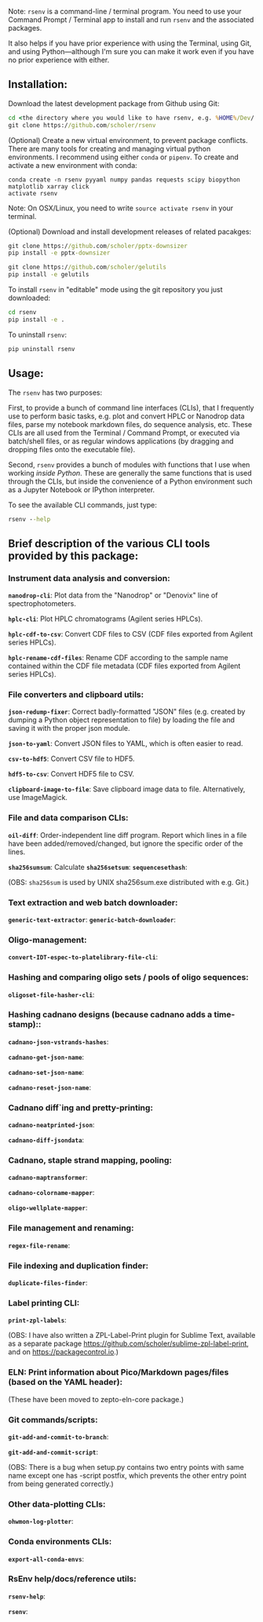 

Note: `rsenv` is a command-line / terminal program. 
You need to use your Command Prompt / Terminal app to install and run `rsenv` 
and the associated packages.

It also helps if you have prior experience with using the Terminal, using Git, and using Python—although
I'm sure you can make it work even if you have no prior experience with either.



Installation:
-------------

Download the latest development package from Github using Git:

```cmd
cd <the directory where you would like to have rsenv, e.g. %HOME%/Dev/
git clone https://github.com/scholer/rsenv
```


(Optional) Create a new virtual environment, to prevent package conflicts.
There are many tools for creating and managing virtual python environments.
I recommend using either `conda` or `pipenv`.
To create and activate a new environment with conda:

```
conda create -n rsenv pyyaml numpy pandas requests scipy biopython matplotlib xarray click 
activate rsenv
```

Note: On OSX/Linux, you need to write `source activate rsenv` in your terminal.


(Optional) Download and install development releases of related pacakges:

```cmd
git clone https://github.com/scholer/pptx-downsizer
pip install -e pptx-downsizer

git clone https://github.com/scholer/gelutils
pip install -e gelutils

```

To install `rsenv` in "editable" mode using the git repository you just downloaded:

```cmd
cd rsenv
pip install -e .
```

To uninstall `rsenv`:

```cmd
pip uninstall rsenv
```



Usage:
------

The `rsenv` has two purposes:

First, to provide a bunch of command line interfaces (CLIs), that I frequently use to perform basic tasks,
e.g. plot and convert HPLC or Nanodrop data files, parse my notebook markdown files, do sequence analysis, etc.
These CLIs are all used from the Terminal / Command Prompt, or executed via batch/shell files,
or as regular windows applications (by dragging and dropping files onto the executable file).


Second, `rsenv` provides a bunch of modules with functions that I use when working *inside Python*.
These are generally the same functions that is used through the CLIs, but inside the convenience
of a Python environment such as a Jupyter Notebook or IPython interpreter.

To see the available CLI commands, just type:

```cmd
rsenv --help
```


Brief description of the various CLI tools provided by this package:
--------------------------------------------------------------------



### Instrument data analysis and conversion:

**`nanodrop-cli`**: Plot data from the "Nanodrop" or "Denovix" line of spectrophotometers.

**`hplc-cli`**: Plot HPLC chromatograms (Agilent series HPLCs).

**`hplc-cdf-to-csv`**: Convert CDF files to CSV (CDF files exported from Agilent series HPLCs).

**`hplc-rename-cdf-files`**: Rename CDF according to the sample name contained within the CDF file metadata (CDF files exported from Agilent series HPLCs).


### File converters and clipboard utils:

**`json-redump-fixer`**: Correct badly-formatted "JSON" files (e.g. created by dumping a Python object representation to file) by loading the file and saving it with the proper json module.

**`json-to-yaml`**: Convert JSON files to YAML, which is often easier to read.

**`csv-to-hdf5`**: Convert CSV file to HDF5.

**`hdf5-to-csv`**: Convert HDF5 file to CSV.

**`clipboard-image-to-file`**: Save clipboard image data to file. Alternatively, use ImageMagick.


### File and data comparison CLIs:

**`oil-diff`**: Order-independent line diff program. Report which lines in a file have been added/removed/changed, but ignore the specific order of the lines.

**`sha256sumsum`**: Calculate 
**`sha256setsum`**:
**`sequencesethash`**:


(OBS: `sha256sum` is used by UNIX sha256sum.exe distributed with e.g. Git.)


### Text extraction and web batch downloader:

**`generic-text-extractor`**:
**`generic-batch-downloader`**:


### Oligo-management:

**`convert-IDT-espec-to-platelibrary-file-cli`**:


### Hashing and comparing oligo sets / pools of oligo sequences:
**`oligoset-file-hasher-cli`**:


### Hashing cadnano designs (because cadnano adds a time-stamp)::

**`cadnano-json-vstrands-hashes`**:

**`cadnano-get-json-name`**:

**`cadnano-set-json-name`**:

**`cadnano-reset-json-name`**:


### Cadnano diff`ing and pretty-printing:

**`cadnano-neatprinted-json`**:

**`cadnano-diff-jsondata`**:


### Cadnano, staple strand mapping, pooling:

**`cadnano-maptransformer`**:

**`cadnano-colorname-mapper`**:

**`oligo-wellplate-mapper`**:


### File management and renaming:

**`regex-file-rename`**:


### File indexing and duplication finder:

**`duplicate-files-finder`**:


### Label printing CLI:

**`print-zpl-labels`**:

(OBS: I have also written a ZPL-Label-Print plugin for Sublime Text, available as a separate 
package https://github.com/scholer/sublime-zpl-label-print, and on https://packagecontrol.io.)


### ELN: Print information about Pico/Markdown pages/files (based on the YAML header):

(These have been moved to zepto-eln-core package.)


### Git commands/scripts:

**`git-add-and-commit-to-branch`**:

**`git-add-and-commit-script`**:


(OBS: There is a bug when setup.py contains two entry points with same name except one
has -script postfix, which prevents the other entry point from being generated correctly.)

### Other data-plotting CLIs:

**`ohwmon-log-plotter`**:


### Conda environments CLIs:

**`export-all-conda-envs`**:


### RsEnv help/docs/reference utils:

**`rsenv-help`**:

**`rsenv`**:







